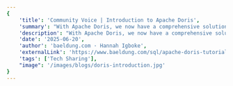```yaml
---
{
    'title': 'Community Voice | Introduction to Apache Doris',
    'summary': "With Apache Doris, we now have a comprehensive solution as a high-performance analytical database. In this tutorial, we’ll explore what makes Doris different, how it works, the ecosystem and tooling, and whether it deserves a place in your data stack.",
    'description': "With Apache Doris, we now have a comprehensive solution as a high-performance analytical database. In this tutorial, we’ll explore what makes Doris different, how it works, the ecosystem and tooling, and whether it deserves a place in your data stack.",
    'date': '2025-06-20',
    'author': 'baeldung.com · Hannah Igboke',
    'externalLink': 'https://www.baeldung.com/sql/apache-doris-tutorial',
    'tags': ['Tech Sharing'],
    "image": '/images/blogs/doris-introduction.jpg'
}
---
```

